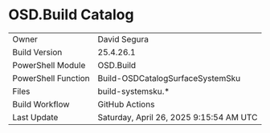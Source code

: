﻿# OSD.Build Catalog

| | |
|-|-|
| Owner | David Segura |
| Build Version | 25.4.26.1 |
| PowerShell Module | OSD.Build |
| PowerShell Function | Build-OSDCatalogSurfaceSystemSku |
| Files | build-systemsku.* |
| Build Workflow | GitHub Actions |
| Last Update | Saturday, April 26, 2025 9:15:54 AM UTC |
